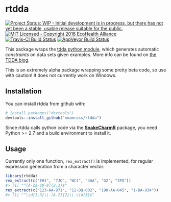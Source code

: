 
<!-- README.md is generated from README.Rmd. Please edit that file -->
rtdda
=====

[![Project Status: WIP - Initial development is in progress, but there has not yet been a stable, usable release suitable for the public.](http://www.repostatus.org/badges/latest/wip.svg)](http://www.repostatus.org/#wip) [![MIT Licensed - Copyright 2016 EcoHealth Alliance](https://img.shields.io/badge/license-MIT-blue.svg)](https://badges.mit-license.org/) [![Travis-CI Build Status](https://travis-ci.org/noamross/rtdda.svg?branch=master)](https://travis-ci.org/noamross/rtdda) [![AppVeyor Build Status](https://ci.appveyor.com/api/projects/status/github/noamross/rtdda?branch=master&svg=true)](https://ci.appveyor.com/project/noamross/rtdda)

This package wraps the [tdda python module](https://github.com/tdda/tdda), which generates automatic *constraints* on data sets given examples. More info can be found on [the TDDA blog](http://www.tdda.info/introducing-rexpy-automatic-discovery-of-regular-expressions).

This is an extremely alpha package wrapping some pretty beta code, so use with caution! It does not currently work on Windows.

Installation
------------

You can install rtdda from github with:

``` r
# install.packages("devtools")
devtools::install_github("noamross/rtdda")
```

Since rtdda calls python code via the [**SnakeCharmR**](https://github.com/asieira/SnakeCharmR) package, you need Python &gt;= 2.7 and a build environment to install it.

Usage
-----

Currently only one function, `rex_extract()` is implemented, for regular expression generation from a character vector:

``` r
library(rtdda)
rex_extract(c("EH1", "7JQ", "WC1", "4AA", "G2", "3PQ"))
#> [1] "^[A-Za-z0-9]{2,3}$"
rex_extract(c("123-AA-971", "12-DQ-802", "198-AA-045", "1-BA-834"))
#> [1] "^\\d{1,3}\\-[A-Z]{2}\\-\\d{3}$"
```
